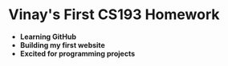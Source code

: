 


# **Vinay's First CS193 Homework**


- **Learning GitHub**
- **Building my first website**
- **Excited for programming projects**


